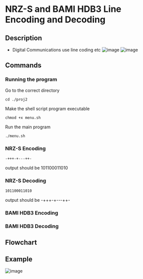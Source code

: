 # NRZ-S and BAMI HDB3 Line Encoding and Decoding
## Description
- Digital Communications use line coding etc
![image](https://github.com/kenaniscoding/DIGDACM-PROJ1/assets/112913035/701a7d73-8aaa-41e0-8d29-1df1809fb562)
![image](https://upload.wikimedia.org/wikipedia/commons/6/63/AMI%2C_HDB3_%281%29.jpg)
## Commands 
### Running the program
Go to the correct directory
```
cd ./proj2
```
Make the shell script program executable
```
chmod +x menu.sh
```
Run the main program
```
./menu.sh
```
### NRZ-S Encoding
```
-+++-+---++-
```
output should be 101100011010
### NRZ-S Decoding
```
101100011010
```
output should be -+++-+---++-
### BAMI HDB3 Encoding

### BAMI HDB3 Decoding

## Flowchart

## Example
![image](https://github.com/kenaniscoding/DIGDACM-PROJ1/assets/112913035/29311c87-671b-4fa4-a158-c95e34a9f44c)
